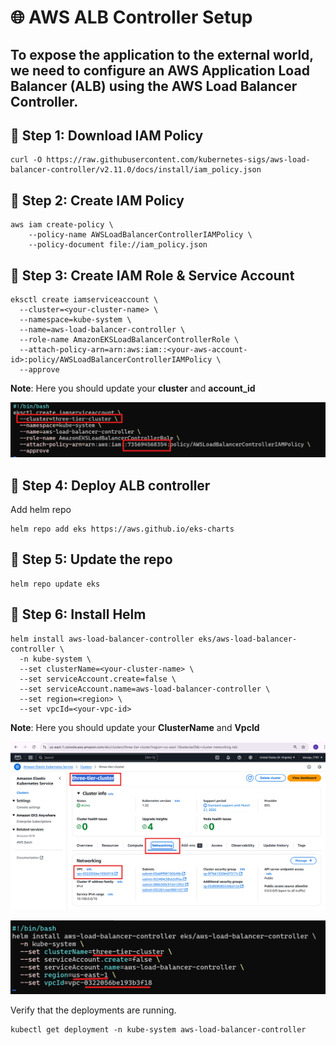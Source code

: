 # 🌐 AWS ALB Controller Setup

To expose the application to the external world, we need to configure an **AWS Application Load Balancer (ALB)** using the **AWS Load Balancer Controller**.
---

## 🧾 Step 1: Download IAM Policy
```
curl -O https://raw.githubusercontent.com/kubernetes-sigs/aws-load-balancer-controller/v2.11.0/docs/install/iam_policy.json
```

## 🧾 Step 2: Create IAM Policy
```
aws iam create-policy \
    --policy-name AWSLoadBalancerControllerIAMPolicy \
    --policy-document file://iam_policy.json
```

## 🧾 Step 3: Create IAM Role & Service Account
```
eksctl create iamserviceaccount \
  --cluster=<your-cluster-name> \
  --namespace=kube-system \
  --name=aws-load-balancer-controller \
  --role-name AmazonEKSLoadBalancerControllerRole \
  --attach-policy-arn=arn:aws:iam::<your-aws-account-id>:policy/AWSLoadBalancerControllerIAMPolicy \
  --approve
```
**Note**: Here you should update your **cluster** and **account_id**

![Create IAM role](images/createiamrole.png)

## 🧾 Step 4: Deploy ALB controller

Add helm repo

```
helm repo add eks https://aws.github.io/eks-charts
```

## 🧾 Step 5: Update the repo

```
helm repo update eks
```

## 🧾 Step 6: Install Helm

```
helm install aws-load-balancer-controller eks/aws-load-balancer-controller \            
  -n kube-system \
  --set clusterName=<your-cluster-name> \
  --set serviceAccount.create=false \
  --set serviceAccount.name=aws-load-balancer-controller \
  --set region=<region> \
  --set vpcId=<your-vpc-id>
```
**Note**: Here you should update your **ClusterName** and **VpcId**

![VpcId_with_cluster](images/vpcid_with_cluster.png)

![Install Helm](images/helminstall.png)

Verify that the deployments are running.

```
kubectl get deployment -n kube-system aws-load-balancer-controller
```
